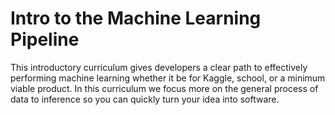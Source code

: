 # Intro to the Machine Learning Pipeline
This introductory curriculum gives developers a clear path to effectively performing machine learning whether it be for Kaggle, school, or a minimum viable product. In this curriculum we focus more on the general process of data to inference so you can quickly turn your idea into software.
